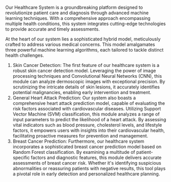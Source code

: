 Our Healthcare System is a groundbreaking platform designed to revolutionize patient care and diagnosis through advanced machine learning techniques. With a comprehensive approach encompassing multiple health
conditions, this system integrates cutting-edge technologies to provide accurate and timely assessments.

At the heart of our system lies a sophisticated hybrid model, meticulously crafted to address various medical concerns. This model amalgamates three powerful machine learning algorithms, each tailored to 
tackle distinct health challenges.

1. Skin Cancer Detection: The first feature of our healthcare system is a robust skin cancer detection model. Leveraging the power of image processing techniques and Convolutional Neural Networks (CNN), 
this module can analyze dermoscopic images with exceptional precision. By scrutinizing the intricate details of skin lesions, it accurately identifies potential malignancies, enabling early intervention and 
treatment.
2. General Heart Attack Prediction: Our system also boasts a comprehensive heart attack prediction model, capable of evaluating the risk factors associated with cardiovascular diseases. 
Utilizing Support Vector Machine (SVM) classification, this module analyzes a range of input parameters to predict the likelihood of a heart attack. By assessing vital indicators such as blood pressure, 
cholesterol levels, and lifestyle factors, it empowers users with insights into their cardiovascular health, facilitating proactive measures for prevention and management.
3. Breast Cancer Prediction: Furthermore, our healthcare system incorporates a sophisticated breast cancer prediction model based on Random Forest classification. By examining a multitude of patient-specific 
factors and diagnostic features, this module delivers accurate assessments of breast cancer risk. Whether it's identifying suspicious abnormalities or reassuring patients with negative results, 
this tool plays a pivotal role in early detection and personalized healthcare planning.
